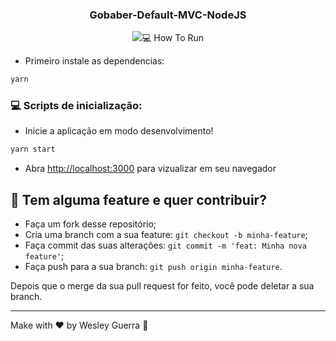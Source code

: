 <h3 align="center">
 Gobaber-Default-MVC-NodeJS
</h3>

<p align="center">
   <img src="https://github.com/Wesleygmssa/gobaber-web/raw/master/01.PNG >
</p>


### :computer: How To Run

 * Primeiro instale as dependencias:
 ```bash
yarn
 ```

### :computer: Scripts de inicialização:
  * Inicie a aplicação em modo desenvolvimento!
 ```bash
 yarn start
 ```
 * Abra [http://localhost:3000](http://localhost:3000) para vizualizar em seu navegador


## 🤔 Tem alguma feature e quer contribuir?

- Faça um fork desse repositório;
- Cria uma branch com a sua feature: `git checkout -b minha-feature`;
- Faça commit das suas alterações: `git commit -m 'feat: Minha nova feature'`;
- Faça push para a sua branch: `git push origin minha-feature`.

Depois que o merge da sua pull request for feito, você pode deletar a sua branch.

---

Make with ♥ by Wesley Guerra :wave:
